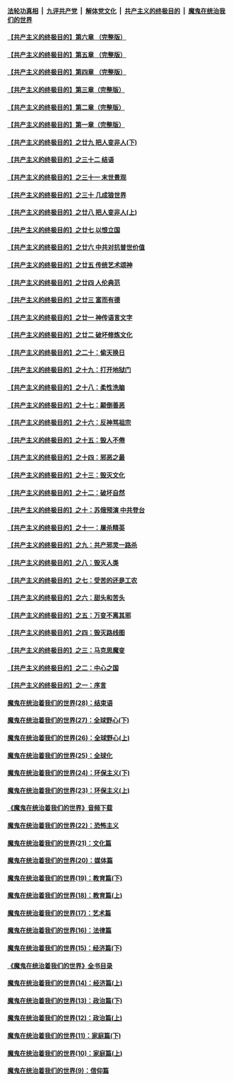 

####  [法轮功真相](../../../../basic/blob/master/README.md?t=04302031) &nbsp;|&nbsp; [九评共产党](../../../../9ping.md/blob/master/README.md?t=04302031) &nbsp;|&nbsp; [解体党文化](../../../../jtdwh.md/blob/master/README.md?t=04302031)  &nbsp;|&nbsp; [共产主义的终极目的](../../../../gczydzjmd.md/blob/master/README.md?t=04302031) &nbsp;|&nbsp; [魔鬼在统治我们的世界](../../../../mgztzwmdsj.md/blob/master/README.md?t=04302031) 

#### [【共产主义的终极目的】第六章 （完整版）](../pages/nsc422/n11428913.md?t=04302031) 

#### [【共产主义的终极目的】第五章 （完整版）](../pages/nsc422/n11428912.md?t=04302031) 

#### [【共产主义的终极目的】第四章 （完整版）](../pages/nsc422/n11428907.md?t=04302031) 

#### [【共产主义的终极目的】第三章（完整版）](../pages/nsc422/n11428848.md?t=04302031) 

#### [【共产主义的终极目的】第二章（完整版）](../pages/nsc422/n11428831.md?t=04302031) 

#### [【共产主义的终极目的】第一章（完整版）](../pages/nsc422/n11417651.md?t=04302031) 

#### [【共产主义的终极目的】之廿九 把人变非人(下)](../pages/nsc422/n11344140.md?t=04302031) 

#### [【共产主义的终极目的】之三十二 结语](../pages/nsc422/n11360535.md?t=04302031) 

#### [【共产主义的终极目的】之三十一 末世景观](../pages/nsc422/n11351129.md?t=04302031) 

#### [【共产主义的终极目的】之三十 几成狼世界](../pages/nsc422/n11348280.md?t=04302031) 

#### [【共产主义的终极目的】之廿八 把人变非人(上)](../pages/nsc422/n11340492.md?t=04302031) 

#### [【共产主义的终极目的】之廿七 以恨立国](../pages/nsc422/n11336944.md?t=04302031) 

#### [【共产主义的终极目的】之廿六 中共对抗普世价值](../pages/nsc422/n11324785.md?t=04302031) 

#### [【共产主义的终极目的】之廿五 传统艺术颂神](../pages/nsc422/n11296396.md?t=04302031) 

#### [【共产主义的终极目的】之廿四 人伦典范](../pages/nsc422/n11296397.md?t=04302031) 

#### [【共产主义的终极目的】之廿三 富而有德](../pages/nsc422/n11283598.md?t=04302031) 

#### [【共产主义的终极目的】之廿一 神传语言文字](../pages/nsc422/n11263265.md?t=04302031) 

#### [【共产主义的终极目的】之廿二 破坏修炼文化](../pages/nsc422/n11245728.md?t=04302031) 

#### [【共产主义的终极目的】之二十：偷天换日](../pages/nsc422/n11238846.md?t=04302031) 

#### [【共产主义的终极目的】之十九：打开地狱门](../pages/nsc422/n11206376.md?t=04302031) 

#### [【共产主义的终极目的】之十八：柔性洗脑](../pages/nsc422/n11199994.md?t=04302031) 

#### [【共产主义的终极目的】之十七：颠倒善恶](../pages/nsc422/n11179782.md?t=04302031) 

#### [【共产主义的终极目的】之十六：反神骂祖宗](../pages/nsc422/n11166798.md?t=04302031) 

#### [【共产主义的终极目的】之十五：毁人不倦](../pages/nsc422/n11166792.md?t=04302031) 

#### [【共产主义的终极目的】之十四：邪恶之最](../pages/nsc422/n11150249.md?t=04302031) 

#### [【共产主义的终极目的】之十三：毁灭文化](../pages/nsc422/n11135227.md?t=04302031) 

#### [【共产主义的终极目的】之十二：破坏自然](../pages/nsc422/n11135214.md?t=04302031) 

#### [【共产主义的终极目的】之十：苏俄预演 中共登台](../pages/nsc422/n11118424.md?t=04302031) 

#### [【共产主义的终极目的】之十一：屠杀精英](../pages/nsc422/n11118442.md?t=04302031) 

#### [【共产主义的终极目的】之九：共产邪灵一路杀](../pages/nsc422/n11114139.md?t=04302031) 

#### [【共产主义的终极目的】之八：毁灭人类](../pages/nsc422/n11108503.md?t=04302031) 

#### [【共产主义的终极目的】之七：受苦的还是工农](../pages/nsc422/n11101809.md?t=04302031) 

#### [【共产主义的终极目的】之六：甜头和苦头](../pages/nsc422/n11096971.md?t=04302031) 

#### [【共产主义的终极目的】之五：万变不离其邪](../pages/nsc422/n11091285.md?t=04302031) 

#### [【共产主义的终极目的】之四：毁灭路线图](../pages/nsc422/n11086284.md?t=04302031) 

#### [【共产主义的终极目的】之三：马克思魔变](../pages/nsc422/n11061941.md?t=04302031) 

#### [【共产主义的终极目的】之二：中心之国](../pages/nsc422/n11047728.md?t=04302031) 

#### [【共产主义的终极目的】之一：序言](../pages/nsc422/n11086077.md?t=04302031) 

#### [魔鬼在统治着我们的世界(28)：结束语](../pages/nsc422/n10936246.md?t=04302031) 

#### [魔鬼在统治着我们的世界(27)：全球野心(下)](../pages/nsc422/n10928319.md?t=04302031) 

#### [魔鬼在统治着我们的世界(26)：全球野心(上)](../pages/nsc422/n10900318.md?t=04302031) 

#### [魔鬼在统治着我们的世界(25)：全球化](../pages/nsc422/n10788205.md?t=04302031) 

#### [魔鬼在统治着我们的世界(24)：环保主义(下)](../pages/nsc422/n10695307.md?t=04302031) 

#### [魔鬼在统治着我们的世界(23)：环保主义(上)](../pages/nsc422/n10688613.md?t=04302031) 

#### [《魔鬼在统治着我们的世界》音频下载](../pages/nsc422/n10635553.md?t=04302031) 

#### [魔鬼在统治着我们的世界(22)：恐怖主义](../pages/nsc422/n10614727.md?t=04302031) 

#### [魔鬼在统治着我们的世界(21)：文化篇](../pages/nsc422/n10597706.md?t=04302031) 

#### [魔鬼在统治着我们的世界(20)：媒体篇](../pages/nsc422/n10586579.md?t=04302031) 

#### [魔鬼在统治着我们的世界(19)：教育篇(下)](../pages/nsc422/n10564808.md?t=04302031) 

#### [魔鬼在统治着我们的世界(18)：教育篇(上)](../pages/nsc422/n10526970.md?t=04302031) 

#### [魔鬼在统治着我们的世界(17)：艺术篇](../pages/nsc422/n10499093.md?t=04302031) 

#### [魔鬼在统治着我们的世界(16)：法律篇](../pages/nsc422/n10485969.md?t=04302031) 

#### [魔鬼在统治着我们的世界(15)：经济篇(下)](../pages/nsc422/n10469975.md?t=04302031) 

#### [《魔鬼在统治着我们的世界》全书目录](../pages/nsc422/n10464261.md?t=04302031) 

#### [魔鬼在统治着我们的世界(14)：经济篇(上)](../pages/nsc422/n10457370.md?t=04302031) 

#### [魔鬼在统治着我们的世界(13)：政治篇(下)](../pages/nsc422/n10448270.md?t=04302031) 

#### [魔鬼在统治着我们的世界(12)：政治篇(上)](../pages/nsc422/n10444576.md?t=04302031) 

#### [魔鬼在统治着我们的世界(11)：家庭篇(下)](../pages/nsc422/n10440961.md?t=04302031) 

#### [魔鬼在统治着我们的世界(10)：家庭篇(上)](../pages/nsc422/n10435448.md?t=04302031) 

#### [魔鬼在统治着我们的世界(9)：信仰篇](../pages/nsc422/n10432159.md?t=04302031) 

